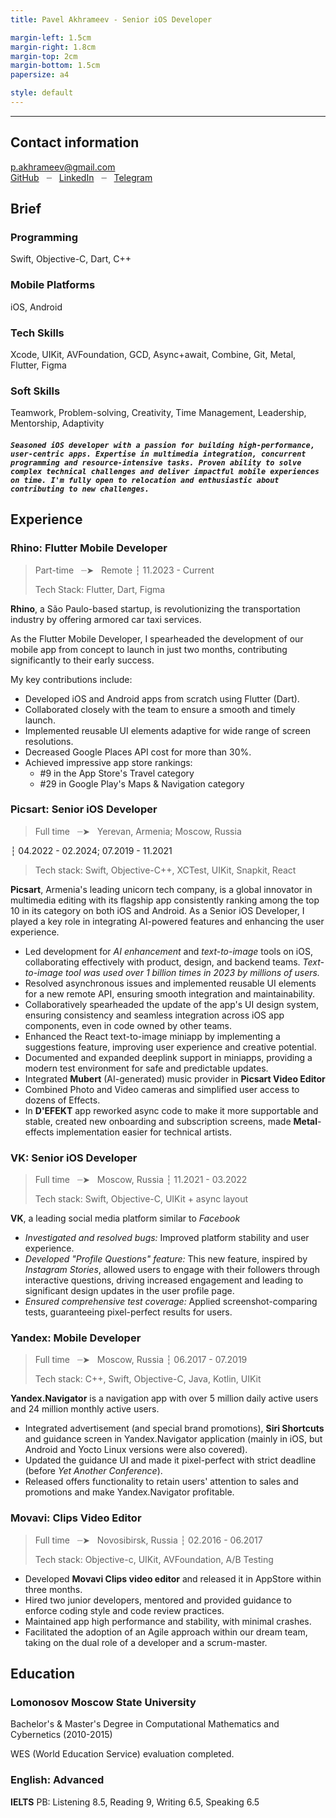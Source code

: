 ```yaml
---
title: Pavel Akhrameev - Senior iOS Developer

margin-left: 1.5cm
margin-right: 1.8cm
margin-top: 2cm
margin-bottom: 1.5cm
papersize: a4

style: default
---
```


<hr />

## Contact information

<p.akhrameev@gmail.com>\
[GitHub](https://github.com/Akhrameev)
$~$ ┈ $~$
[LinkedIn](https://www.linkedin.com/in/akhrameev/)
$~$ ┈ $~$
[Telegram](https://t.me/Akhrameev)

## Brief

### Programming

Swift, Objective-C, Dart, C++

### Mobile Platforms

iOS, Android

### Tech Skills

Xcode, UIKit, AVFoundation, GCD, Async+await, Combine, Git, Metal, Flutter, Figma

### Soft Skills

Teamwork, Problem-solving, Creativity, Time Management, Leadership, Mentorship, Adaptivity

##### ```Seasoned iOS developer with a passion for building high-performance, user-centric apps. Expertise in multimedia integration, concurrent programming and resource-intensive tasks. Proven ability to solve complex technical challenges and deliver impactful mobile experiences on time. I'm fully open to relocation and enthusiastic about contributing to new challenges.```

## Experience

### Rhino: Flutter Mobile Developer

> Part-time $~$ ┈➤ $~$ Remote
┆
11.2023 - Current
>
> Tech Stack: Flutter, Dart, Figma

**Rhino**, a São Paulo-based startup, is revolutionizing the transportation industry by offering armored car taxi services.

As the Flutter Mobile Developer, I spearheaded the development of our mobile app from concept to launch in just two months, contributing significantly to their early success.

My key contributions include:

- Developed iOS and Android apps from scratch using Flutter (Dart).
- Collaborated closely with the team to ensure a smooth and timely launch.
- Implemented reusable UI elements adaptive for wide range of screen resolutions.
- Decreased Google Places API cost for more than 30%.
- Achieved impressive app store rankings:
  - #9 in the App Store's Travel category
  - #29 in Google Play's Maps & Navigation category

### Picsart: Senior iOS Developer

> Full time $~$ ┈➤ $~$ Yerevan, Armenia; Moscow, Russia
>
┆
04.2022 - 02.2024; 07.2019 - 11.2021
>
> Tech stack: Swift, Objective-C++, XCTest, UIKit, Snapkit, React

**Picsart**, Armenia's leading unicorn tech company, is a global innovator in multimedia editing with its flagship app consistently ranking among the top 10 in its category on both iOS and Android.
As a Senior iOS Developer, I played a key role in integrating AI-powered features and enhancing the user experience.

- Led development for *AI enhancement* and *text-to-image* tools on iOS, collaborating effectively with product, design, and backend teams. *Text-to-image tool was used over 1 billion times in 2023 by millions of users.*
- Resolved asynchronous issues and implemented reusable UI elements for a new remote API, ensuring smooth integration and maintainability.
- Collaboratively spearheaded the update of the app's UI design system, ensuring consistency and seamless integration across iOS app components, even in code owned by other teams.
- Enhanced the React text-to-image miniapp by implementing a suggestions feature, improving user experience and creative potential.
- Documented and expanded deeplink support in miniapps, providing a modern test environment for safe and predictable updates.
- Integrated **Mubert** (AI-generated) music provider in **Picsart Video Editor**
- Combined Photo and Video cameras and simplified user access to dozens of Effects.
- In **D'EFEKT** app reworked async code to make it more supportable and stable, created new onboarding and subscription screens, made **Metal**-effects implementation easier for technical artists.

### VK: Senior iOS Developer

> Full time $~$ ┈➤ $~$ Moscow, Russia
┆
11.2021 - 03.2022
>
> Tech stack: Swift, Objective-C, UIKit + async layout

**VK**, a leading social media platform similar to *Facebook*

- *Investigated and resolved bugs:* Improved platform stability and user experience.
- *Developed "Profile Questions" feature:* This new feature, inspired by *Instagram Stories*, allowed users to engage with their followers through interactive questions, driving increased engagement and leading to significant design updates in the user profile page.
- *Ensured comprehensive test coverage:* Applied screenshot-comparing tests, guaranteeing pixel-perfect results for users.

### Yandex: Mobile Developer

> Full time $~$ ┈➤ $~$ Moscow, Russia
┆
06.2017 - 07.2019
>
> Tech stack: C++, Swift, Objective-C, Java, Kotlin, UIKit

**Yandex.Navigator** is a navigation app with over 5 million daily active users and 24 million monthly active users.

- Integrated advertisement (and special brand promotions), **Siri Shortcuts** and guidance screen in Yandex.Navigator application (mainly in iOS, but Android and Yocto Linux versions were also covered).
- Updated the guidance UI and made it pixel-perfect with strict deadline (before *Yet Another Conference*).
- Released offers functionality to retain users' attention to sales and promotions and make Yandex.Navigator profitable.

### Movavi: Clips Video Editor

> Full time $~$ ┈➤ $~$ Novosibirsk, Russia
┆
02.2016 - 06.2017
>
> Tech stack: Objective-c, UIKit, AVFoundation, A/B Testing

- Developed **Movavi Clips video editor** and released it in AppStore within three months.
- Hired two junior developers, mentored and provided guidance to enforce coding style and code review practices.
- Maintained app high performance and stability, with minimal crashes.
- Facilitated the adoption of an Agile approach within our dream team, taking on the dual role of a developer and a scrum-master.

## Education

### Lomonosov Moscow State University

Bachelor's & Master's Degree in Computational Mathematics and Cybernetics (2010-2015)

WES (World Education Service) evaluation completed.

### English: Advanced

**IELTS** PB: Listening 8.5, Reading 9, Writing 6.5, Speaking 6.5
